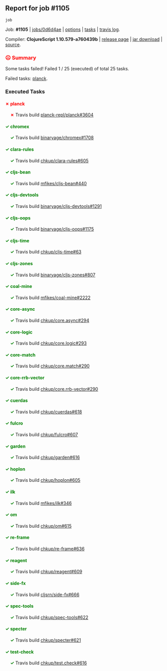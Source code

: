 ## Report for job #1105
```
job
```


Job: **#1105** | [jobs/0d6d4ae](https://github.com/cljs-oss/canary/commit/0d6d4aecf33a0179aa22e529cd395706f002f254) | [options](options.edn) | [tasks](tasks.edn) | [travis log](https://travis-ci.org/cljs-oss/canary/builds/585907080).

Compiler: **ClojureScript 1.10.579-a760439b** | [release page](https://github.com/cljs-oss/canary/releases/tag/r1.10.579-a760439b) | [jar download](https://github.com/cljs-oss/canary/releases/download/r1.10.579-a760439b/clojurescript-1.10.579-a760439b.jar) | [source](https://github.com/clojure/clojurescript/commit/a760439b5084937a556712d6ee056e95f4f075c7).

### <b style='color:red'>☹ Summary</b>

Some tasks failed! Failed 1 / 25 (executed) of total 25 tasks.

Failed tasks: [planck](#-planck).

### Executed Tasks

#### <b style='color:red'>&#x2717; planck</b>
&nbsp;&nbsp;&nbsp;&nbsp;<b style='color:red'>&#x2717;</b> Travis build [planck-repl/planck#3604](https://travis-ci.org/planck-repl/planck/builds/585908067)<br>

#### <b style='color:green'>&#x2713; chromex</b>
&nbsp;&nbsp;&nbsp;&nbsp;<b style='color:green'>&#x2713;</b> Travis build [binaryage/chromex#1708](https://travis-ci.org/binaryage/chromex/builds/585907865)<br>

#### <b style='color:green'>&#x2713; clara-rules</b>
&nbsp;&nbsp;&nbsp;&nbsp;<b style='color:green'>&#x2713;</b> Travis build [chkup/clara-rules#605](https://travis-ci.org/chkup/clara-rules/builds/585907867)<br>

#### <b style='color:green'>&#x2713; cljs-bean</b>
&nbsp;&nbsp;&nbsp;&nbsp;<b style='color:green'>&#x2713;</b> Travis build [mfikes/cljs-bean#440](https://travis-ci.org/mfikes/cljs-bean/builds/585907869)<br>

#### <b style='color:green'>&#x2713; cljs-devtools</b>
&nbsp;&nbsp;&nbsp;&nbsp;<b style='color:green'>&#x2713;</b> Travis build [binaryage/cljs-devtools#1291](https://travis-ci.org/binaryage/cljs-devtools/builds/585907871)<br>

#### <b style='color:green'>&#x2713; cljs-oops</b>
&nbsp;&nbsp;&nbsp;&nbsp;<b style='color:green'>&#x2713;</b> Travis build [binaryage/cljs-oops#1175](https://travis-ci.org/binaryage/cljs-oops/builds/585907879)<br>

#### <b style='color:green'>&#x2713; cljs-time</b>
&nbsp;&nbsp;&nbsp;&nbsp;<b style='color:green'>&#x2713;</b> Travis build [chkup/cljs-time#63](https://travis-ci.org/chkup/cljs-time/builds/585907904)<br>

#### <b style='color:green'>&#x2713; cljs-zones</b>
&nbsp;&nbsp;&nbsp;&nbsp;<b style='color:green'>&#x2713;</b> Travis build [binaryage/cljs-zones#807](https://travis-ci.org/binaryage/cljs-zones/builds/585907909)<br>

#### <b style='color:green'>&#x2713; coal-mine</b>
&nbsp;&nbsp;&nbsp;&nbsp;<b style='color:green'>&#x2713;</b> Travis build [mfikes/coal-mine#2222](https://travis-ci.org/mfikes/coal-mine/builds/585907913)<br>

#### <b style='color:green'>&#x2713; core-async</b>
&nbsp;&nbsp;&nbsp;&nbsp;<b style='color:green'>&#x2713;</b> Travis build [chkup/core.async#294](https://travis-ci.org/chkup/core.async/builds/585907935)<br>

#### <b style='color:green'>&#x2713; core-logic</b>
&nbsp;&nbsp;&nbsp;&nbsp;<b style='color:green'>&#x2713;</b> Travis build [chkup/core.logic#293](https://travis-ci.org/chkup/core.logic/builds/585907934)<br>

#### <b style='color:green'>&#x2713; core-match</b>
&nbsp;&nbsp;&nbsp;&nbsp;<b style='color:green'>&#x2713;</b> Travis build [chkup/core.match#290](https://travis-ci.org/chkup/core.match/builds/585907942)<br>

#### <b style='color:green'>&#x2713; core-rrb-vector</b>
&nbsp;&nbsp;&nbsp;&nbsp;<b style='color:green'>&#x2713;</b> Travis build [chkup/core.rrb-vector#290](https://travis-ci.org/chkup/core.rrb-vector/builds/585907944)<br>

#### <b style='color:green'>&#x2713; cuerdas</b>
&nbsp;&nbsp;&nbsp;&nbsp;<b style='color:green'>&#x2713;</b> Travis build [chkup/cuerdas#618](https://travis-ci.org/chkup/cuerdas/builds/585907953)<br>

#### <b style='color:green'>&#x2713; fulcro</b>
&nbsp;&nbsp;&nbsp;&nbsp;<b style='color:green'>&#x2713;</b> Travis build [chkup/fulcro#607](https://travis-ci.org/chkup/fulcro/builds/585908116)<br>

#### <b style='color:green'>&#x2713; garden</b>
&nbsp;&nbsp;&nbsp;&nbsp;<b style='color:green'>&#x2713;</b> Travis build [chkup/garden#616](https://travis-ci.org/chkup/garden/builds/585908095)<br>

#### <b style='color:green'>&#x2713; hoplon</b>
&nbsp;&nbsp;&nbsp;&nbsp;<b style='color:green'>&#x2713;</b> Travis build [chkup/hoplon#605](https://travis-ci.org/chkup/hoplon/builds/585908122)<br>

#### <b style='color:green'>&#x2713; ilk</b>
&nbsp;&nbsp;&nbsp;&nbsp;<b style='color:green'>&#x2713;</b> Travis build [mfikes/ilk#346](https://travis-ci.org/mfikes/ilk/builds/585907969)<br>

#### <b style='color:green'>&#x2713; om</b>
&nbsp;&nbsp;&nbsp;&nbsp;<b style='color:green'>&#x2713;</b> Travis build [chkup/om#615](https://travis-ci.org/chkup/om/builds/585907973)<br>

#### <b style='color:green'>&#x2713; re-frame</b>
&nbsp;&nbsp;&nbsp;&nbsp;<b style='color:green'>&#x2713;</b> Travis build [chkup/re-frame#636](https://travis-ci.org/chkup/re-frame/builds/585908084)<br>

#### <b style='color:green'>&#x2713; reagent</b>
&nbsp;&nbsp;&nbsp;&nbsp;<b style='color:green'>&#x2713;</b> Travis build [chkup/reagent#609](https://travis-ci.org/chkup/reagent/builds/585907999)<br>

#### <b style='color:green'>&#x2713; side-fx</b>
&nbsp;&nbsp;&nbsp;&nbsp;<b style='color:green'>&#x2713;</b> Travis build [cljsrn/side-fx#666](https://travis-ci.org/cljsrn/side-fx/builds/585908021)<br>

#### <b style='color:green'>&#x2713; spec-tools</b>
&nbsp;&nbsp;&nbsp;&nbsp;<b style='color:green'>&#x2713;</b> Travis build [chkup/spec-tools#622](https://travis-ci.org/chkup/spec-tools/builds/585908001)<br>

#### <b style='color:green'>&#x2713; specter</b>
&nbsp;&nbsp;&nbsp;&nbsp;<b style='color:green'>&#x2713;</b> Travis build [chkup/specter#621](https://travis-ci.org/chkup/specter/builds/585908038)<br>

#### <b style='color:green'>&#x2713; test-check</b>
&nbsp;&nbsp;&nbsp;&nbsp;<b style='color:green'>&#x2713;</b> Travis build [chkup/test.check#616](https://travis-ci.org/chkup/test.check/builds/585908114)<br>